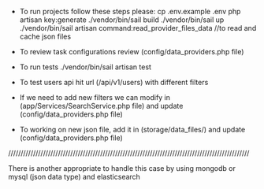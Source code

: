 - To run projects follow these steps please:
cp .env.example .env
php artisan key:generate
./vendor/bin/sail build
./vendor/bin/sail up
./vendor/bin/sail artisan command:read_provider_files_data        //to read and cache json files


- To review task configurations review (config/data_providers.php file)

- To run tests 
./vendor/bin/sail artisan test

- To test users api hit url (/api/v1/users) with different filters


- If we need to add new filters we can modify in (app/Services/SearchService.php file) and update (config/data_providers.php file)
- To working on new json file, add it in (storage/data_files/) and update (config/data_providers.php file)


/////////////////////////////////////////////////////////////////////////////////////////////////

There is another appropriate to handle this case by using 
mongodb or mysql (json data type) 
and 
elasticsearch